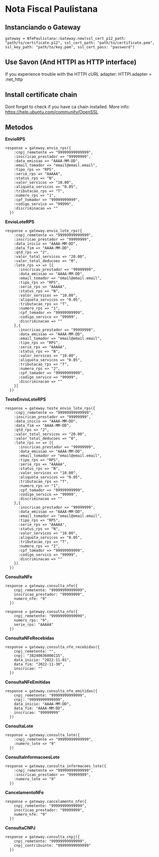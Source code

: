 Nota Fiscal Paulistana
======================

Instanciando o Gateway
----------------------

    gateway = NfePaulistana::Gateway.new(ssl_cert_p12_path: "path/to/certificate.p12", ssl_cert_path: "path/to/certificate.pem", ssl_key_path: "path/to/key.pem", ssl_cert_pass: "password")

Use Savon (And HTTPI as HTTP interface)
---------------------------------------

If you experience trouble with the HTTPI cURL adapter:
HTTPI.adapter = :net_http

Install certificate chain
-------------------------

Dont forget to check if you have ca chain installed.
More info: https://help.ubuntu.com/community/OpenSSL

Metodos
-------

**EnvioRPS**

    response = gateway.envio_rps({
        :cnpj_remetente => "99999999999999",
        :inscricao_prestador => "99999999",
        :data_emissao => "AAAA-MM-DD",
        :email_tomador => "email@email.email",
        :tipo_rps => "RPS",
        :serie_rps => "AAAAA",
        :status_rps => "N",
        :valor_servicos => "10.00",
        :aliquota_servicos => "0.05",
        :tributacao_rps => "T",
        :numero_rps => "1",
        :cpf_tomador => "99999999999",
        :codigo_servico => "99999",
        :discriminacao => ""
      })

**EnvioLoteRPS**

    response = gateway.envio_lote_rps({
        :cnpj_remetente => "99999999999999",
        :inscricao_prestador => "99999999",
        :data_inicio => "AAAA-MM-DD",
        :data_fim => "AAAA-MM-DD",
        :qtd_rps => "2",
        :valor_total_servicos => "20.00",
        :valor_total_deducoes => "0",
        :lote_rps => => [{
          :inscricao_prestador => "99999999",
          :data_emissao => "AAAA-MM-DD",
          :email_tomador => "email@email.email",
          :tipo_rps => "RPS",
          :serie_rps => "AAAAA",
          :status_rps => "N",
          :valor_servicos => "10.00",
          :aliquota_servicos => "0.05",
          :tributacao_rps => "T",
          :numero_rps => "1",
          :cpf_tomador => "99999999999",
          :codigo_servico => "99999",
          :discriminacao => ""
        },{
          :inscricao_prestador => "99999999",
          :data_emissao => "AAAA-MM-DD",
          :email_tomador => "email@email.email",
          :tipo_rps => "RPS",
          :serie_rps => "AAAAA",
          :status_rps => "N",
          :valor_servicos => "10.00",
          :aliquota_servicos => "0.05",
          :tributacao_rps => "T",
          :numero_rps => "2",
          :cpf_tomador => "99999999999",
          :codigo_servico => "99999",
          :discriminacao => ""
        }]
      })

**TesteEnvioLoteRPS**

    response = gateway.teste_envio_lote_rps({
        :cnpj_remetente => "99999999999999",
        :inscricao_prestador => "99999999",
        :data_inicio => "AAAA-MM-DD",
        :data_fim => "AAAA-MM-DD",
        :qtd_rps => "2",
        :valor_total_servicos => "20.00",
        :valor_total_deducoes => "0",
        :lote_rps => => [{
          :inscricao_prestador => "99999999",
          :data_emissao => "AAAA-MM-DD",
          :email_tomador => "email@email.email",
          :tipo_rps => "RPS",
          :serie_rps => "AAAAA",
          :status_rps => "N",
          :valor_servicos => "10.00",
          :aliquota_servicos => "0.05",
          :tributacao_rps => "T",
          :numero_rps => "1",
          :cpf_tomador => "99999999999",
          :codigo_servico => "99999",
          :discriminacao => ""
        },{
          :inscricao_prestador => "99999999",
          :data_emissao => "AAAA-MM-DD",
          :email_tomador => "email@email.email",
          :tipo_rps => "RPS",
          :serie_rps => "AAAAA",
          :status_rps => "N",
          :valor_servicos => "10.00",
          :aliquota_servicos => "0.05",
          :tributacao_rps => "T",
          :numero_rps => "2",
          :cpf_tomador => "99999999999",
          :codigo_servico => "99999",
          :discriminacao => ""
        }]
      })

**ConsultaNFe**

    response = gateway.consulta_nfe({
        cnpj_remetente: "99999999999999",
        inscricao_prestador: "99999999",
        numero_nfe: "9"
      })

    response = gateway.consulta_nfe({
        cnpj_remetente: "99999999999999",
        numero_rps: "9",
        serie_rps: "AAAAA"
      })

**ConsultaNFeRecebidas**

    response = gateway.consulta_nfe_recebidas({
        cnpj_remetente: "",
        cnpj: "38240036000115",
        data_inicio: "2022-11-01",
        data_fim: "2022-11-30",
        inscricao: ""
      })

**ConsultaNFeEmitidas**

    response = gateway.consulta_nfe_emitidas({
        cnpj_remetente: "99999999999999",
        cnpj: "99999999999999",
        data_inicio: "AAAA-MM-DD",
        data_fim: "AAAA-MM-DD",
        inscricao: "99999999"
      })

**ConsultaLote**

    response = gateway.consulta_lote({
        :cnpj_remetente => "99999999999999",
        :numero_lote => "9"
      })

**ConsultaInformacoesLote**

    response = gateway.consulta_informacoes_lote({
        :cnpj_remetente => "99999999999999",
        :inscricao_prestador => "99999999",
        :numero_lote => "9"
      })

**CancelamentoNFe**

    response = gateway.cancelamento_nfe({
        cnpj_remetente: "99999999999999",
        inscricao_prestador: "99999999",
        numero_nfe: "9"
      })

**ConsultaCNPJ**

    response = gateway.consulta_cnpj({
        cnpj_remetente: "99999999999999",
        cnpj_contribuinte: "99999999999999"
      })
